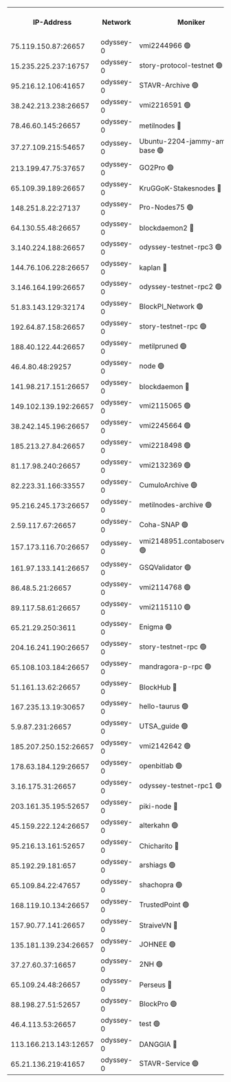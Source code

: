 


<table><tr><th>IP-Address</th><th>Network</th><th>Moniker</th><th>Latest Block Height</th><th>Earliest Block Height</th><th>Catching Up</th><th>Tx Index</th><th>Voting Power</th><th>Version</th><th>Scan Time</th></tr><tr><td>75.119.150.87:26657</td><td>odyssey-0</td><td>vmi2244966 🟢</td><td>715902</td><td>1</td><td>False</td><td>off</td><td>0</td><td>0.38.9</td><td>2024-11-21T08:35:21.796896964UTC</td></tr><tr><td>15.235.225.237:16757</td><td>odyssey-0</td><td>story-protocol-testnet 🟢</td><td>716139</td><td>1</td><td>False</td><td>off</td><td>0</td><td>0.38.9</td><td>2024-11-21T08:35:24.347016691UTC</td></tr><tr><td>95.216.12.106:41657</td><td>odyssey-0</td><td>STAVR-Archive 🟢</td><td>716140</td><td>1</td><td>False</td><td>on</td><td>0</td><td>0.38.9</td><td>2024-11-21T08:35:26.004819217UTC</td></tr><tr><td>38.242.213.238:26657</td><td>odyssey-0</td><td>vmi2216591 🟢</td><td>716141</td><td>1</td><td>False</td><td>off</td><td>0</td><td>0.38.9</td><td>2024-11-21T08:35:32.478662309UTC</td></tr><tr><td>78.46.60.145:26657</td><td>odyssey-0</td><td>metilnodes 🔴</td><td>716142</td><td>1</td><td>False</td><td>off</td><td>119000000</td><td>0.38.9</td><td>2024-11-21T08:35:33.310023583UTC</td></tr><tr><td>37.27.109.215:54657</td><td>odyssey-0</td><td>Ubuntu-2204-jammy-amd64-base 🟢</td><td>716143</td><td>1</td><td>False</td><td>on</td><td>0</td><td>0.38.9</td><td>2024-11-21T08:35:39.551814660UTC</td></tr><tr><td>213.199.47.75:37657</td><td>odyssey-0</td><td>GO2Pro 🟢</td><td>716143</td><td>1</td><td>False</td><td>off</td><td>0</td><td>0.38.9</td><td>2024-11-21T08:35:39.973283086UTC</td></tr><tr><td>65.109.39.189:26657</td><td>odyssey-0</td><td>KruGGoK-Stakesnodes 🔴</td><td>716144</td><td>1</td><td>False</td><td>on</td><td>120004000</td><td>0.38.9</td><td>2024-11-21T08:35:40.889860348UTC</td></tr><tr><td>148.251.8.22:27137</td><td>odyssey-0</td><td>Pro-Nodes75 🟢</td><td>716146</td><td>1</td><td>False</td><td>on</td><td>0</td><td>0.38.9</td><td>2024-11-21T08:35:47.976720758UTC</td></tr><tr><td>64.130.55.48:26657</td><td>odyssey-0</td><td>blockdaemon2 🔴</td><td>716146</td><td>1</td><td>False</td><td>off</td><td>507024000</td><td>0.38.9</td><td>2024-11-21T08:35:49.708934510UTC</td></tr><tr><td>3.140.224.188:26657</td><td>odyssey-0</td><td>odyssey-testnet-rpc3 🟢</td><td>716148</td><td>1</td><td>False</td><td>off</td><td>0</td><td>0.38.9</td><td>2024-11-21T08:35:55.606226805UTC</td></tr><tr><td>144.76.106.228:26657</td><td>odyssey-0</td><td>kaplan 🔴</td><td>716151</td><td>1</td><td>False</td><td>off</td><td>119924000</td><td>0.38.9</td><td>2024-11-21T08:36:05.731604402UTC</td></tr><tr><td>3.146.164.199:26657</td><td>odyssey-0</td><td>odyssey-testnet-rpc2 🟢</td><td>716151</td><td>1</td><td>False</td><td>off</td><td>0</td><td>0.38.9</td><td>2024-11-21T08:36:07.598964901UTC</td></tr><tr><td>51.83.143.129:32174</td><td>odyssey-0</td><td>BlockPI_Network 🟢</td><td>716153</td><td>1</td><td>False</td><td>off</td><td>0</td><td>0.38.9</td><td>2024-11-21T08:36:14.028260754UTC</td></tr><tr><td>192.64.87.158:26657</td><td>odyssey-0</td><td>story-testnet-rpc 🟢</td><td>716153</td><td>1</td><td>False</td><td>off</td><td>0</td><td>0.38.9</td><td>2024-11-21T08:36:15.189704133UTC</td></tr><tr><td>188.40.122.44:26657</td><td>odyssey-0</td><td>metilpruned 🟢</td><td>716153</td><td>1</td><td>False</td><td>off</td><td>0</td><td>0.38.9</td><td>2024-11-21T08:36:16.866524670UTC</td></tr><tr><td>46.4.80.48:29257</td><td>odyssey-0</td><td>node 🟢</td><td>716154</td><td>1</td><td>False</td><td>on</td><td>0</td><td>0.38.9</td><td>2024-11-21T08:36:20.513377355UTC</td></tr><tr><td>141.98.217.151:26657</td><td>odyssey-0</td><td>blockdaemon 🔴</td><td>716156</td><td>1</td><td>False</td><td>off</td><td>507025000</td><td>0.38.9</td><td>2024-11-21T08:36:25.419820867UTC</td></tr><tr><td>149.102.139.192:26657</td><td>odyssey-0</td><td>vmi2115065 🟢</td><td>693390</td><td>1</td><td>False</td><td>off</td><td>0</td><td>0.38.9</td><td>2024-11-21T08:36:36.593736518UTC</td></tr><tr><td>38.242.145.196:26657</td><td>odyssey-0</td><td>vmi2245664 🟢</td><td>686015</td><td>1</td><td>False</td><td>off</td><td>0</td><td>0.38.9</td><td>2024-11-21T08:36:37.002652588UTC</td></tr><tr><td>185.213.27.84:26657</td><td>odyssey-0</td><td>vmi2218498 🟢</td><td>696402</td><td>1</td><td>False</td><td>off</td><td>0</td><td>0.38.9</td><td>2024-11-21T08:36:38.246987511UTC</td></tr><tr><td>81.17.98.240:26657</td><td>odyssey-0</td><td>vmi2132369 🟢</td><td>688051</td><td>1</td><td>False</td><td>off</td><td>0</td><td>0.38.9</td><td>2024-11-21T08:36:39.111332927UTC</td></tr><tr><td>82.223.31.166:33557</td><td>odyssey-0</td><td>CumuloArchive 🟢</td><td>716160</td><td>1</td><td>False</td><td>on</td><td>0</td><td>0.38.9</td><td>2024-11-21T08:36:40.052933398UTC</td></tr><tr><td>95.216.245.173:26657</td><td>odyssey-0</td><td>metilnodes-archive 🟢</td><td>716160</td><td>1</td><td>False</td><td>on</td><td>0</td><td>0.38.9</td><td>2024-11-21T08:36:41.791060603UTC</td></tr><tr><td>2.59.117.67:26657</td><td>odyssey-0</td><td>Coha-SNAP 🟢</td><td>716162</td><td>1</td><td>False</td><td>off</td><td>0</td><td>0.38.9</td><td>2024-11-21T08:36:49.523328074UTC</td></tr><tr><td>157.173.116.70:26657</td><td>odyssey-0</td><td>vmi2148951.contaboserver.net 🟢</td><td>716164</td><td>1</td><td>False</td><td>off</td><td>0</td><td>0.38.9</td><td>2024-11-21T08:36:55.802260115UTC</td></tr><tr><td>161.97.133.141:26657</td><td>odyssey-0</td><td>GSQValidator 🟢</td><td>716165</td><td>1</td><td>False</td><td>off</td><td>0</td><td>0.38.9</td><td>2024-11-21T08:37:02.458673738UTC</td></tr><tr><td>86.48.5.21:26657</td><td>odyssey-0</td><td>vmi2114768 🟢</td><td>559525</td><td>1</td><td>False</td><td>off</td><td>0</td><td>0.38.9</td><td>2024-11-21T08:37:05.248301256UTC</td></tr><tr><td>89.117.58.61:26657</td><td>odyssey-0</td><td>vmi2115110 🟢</td><td>692482</td><td>1</td><td>False</td><td>off</td><td>0</td><td>0.38.9</td><td>2024-11-21T08:37:06.796272325UTC</td></tr><tr><td>65.21.29.250:3611</td><td>odyssey-0</td><td>Enigma 🟢</td><td>716167</td><td>1</td><td>False</td><td>on</td><td>0</td><td>0.38.9</td><td>2024-11-21T08:37:07.708527606UTC</td></tr><tr><td>204.16.241.190:26657</td><td>odyssey-0</td><td>story-testnet-rpc 🟢</td><td>716170</td><td>1</td><td>False</td><td>off</td><td>0</td><td>0.38.9</td><td>2024-11-21T08:37:18.737508084UTC</td></tr><tr><td>65.108.103.184:26657</td><td>odyssey-0</td><td>mandragora-p-rpc 🟢</td><td>716171</td><td>1</td><td>False</td><td>on</td><td>0</td><td>0.38.9</td><td>2024-11-21T08:37:21.230884188UTC</td></tr><tr><td>51.161.13.62:26657</td><td>odyssey-0</td><td>BlockHub 🔴</td><td>716172</td><td>1</td><td>False</td><td>off</td><td>120100000</td><td>0.38.9</td><td>2024-11-21T08:37:23.439418906UTC</td></tr><tr><td>167.235.13.19:30657</td><td>odyssey-0</td><td>hello-taurus 🟢</td><td>716172</td><td>1</td><td>False</td><td>on</td><td>0</td><td>0.38.9</td><td>2024-11-21T08:37:25.821539451UTC</td></tr><tr><td>5.9.87.231:26657</td><td>odyssey-0</td><td>UTSA_guide 🟢</td><td>716173</td><td>1</td><td>False</td><td>on</td><td>0</td><td>0.38.9</td><td>2024-11-21T08:37:29.499237466UTC</td></tr><tr><td>185.207.250.152:26657</td><td>odyssey-0</td><td>vmi2142642 🟢</td><td>715789</td><td>1</td><td>False</td><td>off</td><td>0</td><td>0.38.9</td><td>2024-11-21T08:37:39.255355182UTC</td></tr><tr><td>178.63.184.129:26657</td><td>odyssey-0</td><td>openbitlab 🟢</td><td>716180</td><td>1</td><td>False</td><td>on</td><td>0</td><td>0.38.9</td><td>2024-11-21T08:37:51.655435303UTC</td></tr><tr><td>3.16.175.31:26657</td><td>odyssey-0</td><td>odyssey-testnet-rpc1 🟢</td><td>716181</td><td>1</td><td>False</td><td>off</td><td>0</td><td>0.38.9</td><td>2024-11-21T08:37:56.231440465UTC</td></tr><tr><td>203.161.35.195:52657</td><td>odyssey-0</td><td>piki-node 🔴</td><td>716140</td><td>109001</td><td>False</td><td>off</td><td>119000000</td><td>0.38.9</td><td>2024-11-21T08:35:29.021220718UTC</td></tr><tr><td>45.159.222.124:26657</td><td>odyssey-0</td><td>alterkahn 🟢</td><td>716175</td><td>113001</td><td>False</td><td>off</td><td>0</td><td>0.38.9</td><td>2024-11-21T08:37:34.468714475UTC</td></tr><tr><td>95.216.13.161:52657</td><td>odyssey-0</td><td>Chicharito 🔴</td><td>716139</td><td>121001</td><td>False</td><td>off</td><td>119548000</td><td>0.38.9</td><td>2024-11-21T08:35:22.771234362UTC</td></tr><tr><td>85.192.29.181:657</td><td>odyssey-0</td><td>arshiags 🟢</td><td>716175</td><td>304001</td><td>False</td><td>off</td><td>0</td><td>0.38.9</td><td>2024-11-21T08:37:35.461694415UTC</td></tr><tr><td>65.109.84.22:47657</td><td>odyssey-0</td><td>shachopra 🟢</td><td>716169</td><td>318001</td><td>False</td><td>off</td><td>0</td><td>0.38.9</td><td>2024-11-21T08:37:13.121557833UTC</td></tr><tr><td>168.119.10.134:26657</td><td>odyssey-0</td><td>TrustedPoint 🟢</td><td>716180</td><td>339001</td><td>False</td><td>off</td><td>0</td><td>0.38.9</td><td>2024-11-21T08:37:52.923317606UTC</td></tr><tr><td>157.90.77.141:26657</td><td>odyssey-0</td><td>StraiveVN 🔴</td><td>716153</td><td>342001</td><td>False</td><td>off</td><td>115953000</td><td>0.38.9</td><td>2024-11-21T08:36:15.542479412UTC</td></tr><tr><td>135.181.139.234:26657</td><td>odyssey-0</td><td>JOHNEE 🟢</td><td>716170</td><td>351001</td><td>False</td><td>on</td><td>0</td><td>0.38.9</td><td>2024-11-21T08:37:19.880454872UTC</td></tr><tr><td>37.27.60.37:16657</td><td>odyssey-0</td><td>2NH 🟢</td><td>716166</td><td>395001</td><td>False</td><td>off</td><td>0</td><td>0.38.9</td><td>2024-11-21T08:37:03.039345113UTC</td></tr><tr><td>65.109.24.48:26657</td><td>odyssey-0</td><td>Perseus 🔴</td><td>716168</td><td>431001</td><td>False</td><td>off</td><td>119999000</td><td>0.38.9</td><td>2024-11-21T08:37:10.330964246UTC</td></tr><tr><td>88.198.27.51:52657</td><td>odyssey-0</td><td>BlockPro 🟢</td><td>716139</td><td>507001</td><td>False</td><td>off</td><td>0</td><td>0.38.9</td><td>2024-11-21T08:35:25.353783331UTC</td></tr><tr><td>46.4.113.53:26657</td><td>odyssey-0</td><td>test 🟢</td><td>716174</td><td>527001</td><td>False</td><td>off</td><td>0</td><td>0.38.9</td><td>2024-11-21T08:37:31.255157612UTC</td></tr><tr><td>113.166.213.143:12657</td><td>odyssey-0</td><td>DANGGIA 🔴</td><td>716137</td><td>611001</td><td>False</td><td>on</td><td>119900000</td><td>0.38.9</td><td>2024-11-21T08:35:14.666932083UTC</td></tr><tr><td>65.21.136.219:41657</td><td>odyssey-0</td><td>STAVR-Service 🟢</td><td>716151</td><td>701001</td><td>False</td><td>on</td><td>0</td><td>0.38.9</td><td>2024-11-21T08:36:06.365070580UTC</td></tr></table>